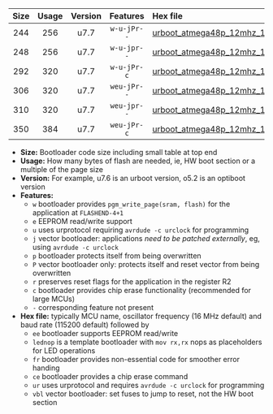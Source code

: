 |Size|Usage|Version|Features|Hex file|
|:-:|:-:|:-:|:-:|:--|
|244|256|u7.7|`w-u-jPr--`|[urboot_atmega48p_12mhz_19200bps_lednop_ur_vbl.hex](https://raw.githubusercontent.com/stefanrueger/urboot.hex/main/mcus/atmega48p/fcpu_12mhz/19200_bps/urboot_atmega48p_12mhz_19200bps_lednop_ur_vbl.hex)|
|248|256|u7.7|`w-u-jpr--`|[urboot_atmega48p_12mhz_19200bps_lednop_fr_ur_vbl.hex](https://raw.githubusercontent.com/stefanrueger/urboot.hex/main/mcus/atmega48p/fcpu_12mhz/19200_bps/urboot_atmega48p_12mhz_19200bps_lednop_fr_ur_vbl.hex)|
|292|320|u7.7|`w-u-jPr-c`|[urboot_atmega48p_12mhz_19200bps_lednop_fr_ce_ur_vbl.hex](https://raw.githubusercontent.com/stefanrueger/urboot.hex/main/mcus/atmega48p/fcpu_12mhz/19200_bps/urboot_atmega48p_12mhz_19200bps_lednop_fr_ce_ur_vbl.hex)|
|306|320|u7.7|`weu-jPr--`|[urboot_atmega48p_12mhz_19200bps_ee_lednop_ur_vbl.hex](https://raw.githubusercontent.com/stefanrueger/urboot.hex/main/mcus/atmega48p/fcpu_12mhz/19200_bps/urboot_atmega48p_12mhz_19200bps_ee_lednop_ur_vbl.hex)|
|310|320|u7.7|`weu-jpr--`|[urboot_atmega48p_12mhz_19200bps_ee_lednop_fr_ur_vbl.hex](https://raw.githubusercontent.com/stefanrueger/urboot.hex/main/mcus/atmega48p/fcpu_12mhz/19200_bps/urboot_atmega48p_12mhz_19200bps_ee_lednop_fr_ur_vbl.hex)|
|350|384|u7.7|`weu-jPr-c`|[urboot_atmega48p_12mhz_19200bps_ee_lednop_fr_ce_ur_vbl.hex](https://raw.githubusercontent.com/stefanrueger/urboot.hex/main/mcus/atmega48p/fcpu_12mhz/19200_bps/urboot_atmega48p_12mhz_19200bps_ee_lednop_fr_ce_ur_vbl.hex)|

- **Size:** Bootloader code size including small table at top end
- **Usage:** How many bytes of flash are needed, ie, HW boot section or a multiple of the page size
- **Version:** For example, u7.6 is an urboot version, o5.2 is an optiboot version
- **Features:**
  + `w` bootloader provides `pgm_write_page(sram, flash)` for the application at `FLASHEND-4+1`
  + `e` EEPROM read/write support
  + `u` uses urprotocol requiring `avrdude -c urclock` for programming
  + `j` vector bootloader: applications *need to be patched externally*, eg, using `avrdude -c urclock`
  + `p` bootloader protects itself from being overwritten
  + `P` vector bootloader only: protects itself and reset vector from being overwritten
  + `r` preserves reset flags for the application in the register R2
  + `c` bootloader provides chip erase functionality (recommended for large MCUs)
  + `-` corresponding feature not present
- **Hex file:** typically MCU name, oscillator frequency (16 MHz default) and baud rate (115200 default) followed by
  + `ee` bootloader supports EEPROM read/write
  + `lednop` is a template bootloader with `mov rx,rx` nops as placeholders for LED operations
  + `fr` bootloader provides non-essential code for smoother error handing
  + `ce` bootloader provides a chip erase command
  + `ur` uses urprotocol and requires `avrdude -c urclock` for programming
  + `vbl` vector bootloader: set fuses to jump to reset, not the HW boot section
